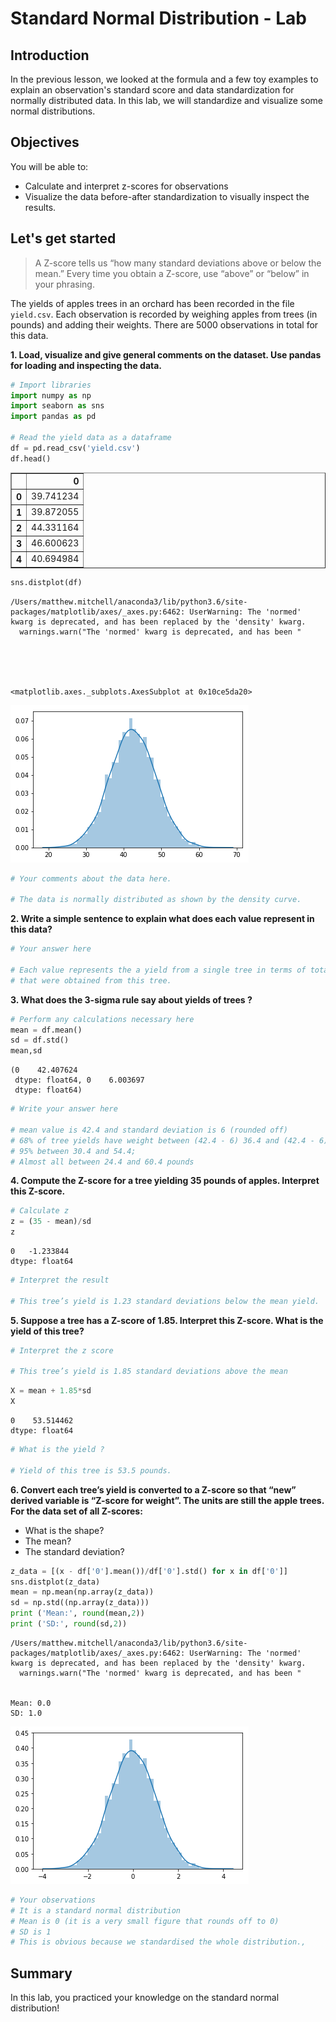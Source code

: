 
# Standard Normal Distribution - Lab

## Introduction

In the previous lesson, we looked at the formula and a few toy examples to explain an observation's standard score and data standardization for normally distributed data. In this lab, we will standardize and visualize some normal distributions.

## Objectives

You will be able to:

* Calculate and interpret z-scores for observations
* Visualize the data before-after standardization to visually inspect the results. 

## Let's get started

> A Z-score tells us “how many standard deviations above or below the mean.” Every time you obtain a Z-score, use “above” or “below” in your phrasing.

The yields of apples trees in an orchard has been recorded in the file `yield.csv`. Each observation is recorded by weighing apples from trees (in pounds) and adding their weights. There are 5000 observations in total for this data. 

**1. Load, visualize and give general comments on the dataset. Use pandas for loading and inspecting the data.**


```python
# Import libraries
import numpy as np
import seaborn as sns
import pandas as pd

# Read the yield data as a dataframe
df = pd.read_csv('yield.csv')
df.head()
```




<div>
<style scoped>
    .dataframe tbody tr th:only-of-type {
        vertical-align: middle;
    }

    .dataframe tbody tr th {
        vertical-align: top;
    }

    .dataframe thead th {
        text-align: right;
    }
</style>
<table border="1" class="dataframe">
  <thead>
    <tr style="text-align: right;">
      <th></th>
      <th>0</th>
    </tr>
  </thead>
  <tbody>
    <tr>
      <th>0</th>
      <td>39.741234</td>
    </tr>
    <tr>
      <th>1</th>
      <td>39.872055</td>
    </tr>
    <tr>
      <th>2</th>
      <td>44.331164</td>
    </tr>
    <tr>
      <th>3</th>
      <td>46.600623</td>
    </tr>
    <tr>
      <th>4</th>
      <td>40.694984</td>
    </tr>
  </tbody>
</table>
</div>




```python
sns.distplot(df)
```

    /Users/matthew.mitchell/anaconda3/lib/python3.6/site-packages/matplotlib/axes/_axes.py:6462: UserWarning: The 'normed' kwarg is deprecated, and has been replaced by the 'density' kwarg.
      warnings.warn("The 'normed' kwarg is deprecated, and has been "





    <matplotlib.axes._subplots.AxesSubplot at 0x10ce5da20>




![png](index_files/index_3_2.png)



```python
# Your comments about the data here. 

# The data is normally distributed as shown by the density curve. 
```

**2. Write a simple sentence to explain what does each value represent in this data?**


```python
# Your answer here

# Each value represents the a yield from a single tree in terms of total weight of apples
# that were obtained from this tree. 
```

**3. What does the 3-sigma rule say about yields of trees ?**


```python
# Perform any calculations necessary here
mean = df.mean()
sd = df.std()
mean,sd
```




    (0    42.407624
     dtype: float64, 0    6.003697
     dtype: float64)




```python
# Write your answer here 

# mean value is 42.4 and standard deviation is 6 (rounded off)
# 68% of tree yields have weight between (42.4 - 6) 36.4 and (42.4 - 6) 48.4 pounds; 
# 95% between 30.4 and 54.4; 
# Almost all between 24.4 and 60.4 pounds
```

**4. Compute the Z-score for a tree yielding 35 pounds of apples. Interpret this Z-score.**


```python
# Calculate z
z = (35 - mean)/sd
z
```




    0   -1.233844
    dtype: float64




```python
# Interpret the result

# This tree’s yield is 1.23 standard deviations below the mean yield.
```

**5. Suppose a tree has a Z-score of 1.85. Interpret this Z-score. What is the yield of this tree?**



```python
# Interpret the z score

# This tree’s yield is 1.85 standard deviations above the mean
```


```python
X = mean + 1.85*sd
X
```




    0    53.514462
    dtype: float64




```python
# What is the yield ?

# Yield of this tree is 53.5 pounds. 
```

**6. Convert each tree’s yield is converted to a Z-score so that “new” derived variable is “Z-score for weight”. The units are still the apple trees. For the data set of all Z-scores:**
* What is the shape? 
* The mean? 
* The standard deviation?


```python
z_data = [(x - df['0'].mean())/df['0'].std() for x in df['0']]
sns.distplot(z_data)
mean = np.mean(np.array(z_data))
sd = np.std((np.array(z_data)))
print ('Mean:', round(mean,2))
print ('SD:', round(sd,2))
```

    /Users/matthew.mitchell/anaconda3/lib/python3.6/site-packages/matplotlib/axes/_axes.py:6462: UserWarning: The 'normed' kwarg is deprecated, and has been replaced by the 'density' kwarg.
      warnings.warn("The 'normed' kwarg is deprecated, and has been "


    Mean: 0.0
    SD: 1.0



![png](index_files/index_18_2.png)



```python
# Your observations
# It is a standard normal distribution
# Mean is 0 (it is a very small figure that rounds off to 0)
# SD is 1
# This is obvious because we standardised the whole distribution., 
```

## Summary

In this lab, you practiced your knowledge on the standard normal distribution!

